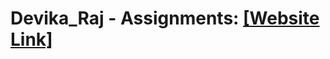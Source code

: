 # Devika_Raj - Assignments: [[Website Link]](https://github.com/NIFT-Web-Design/Devika_Raj.git/Assignment1/index.html)
